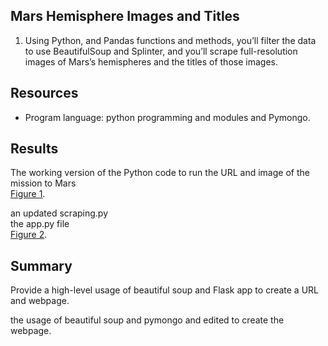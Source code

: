 ## Mars Hemisphere Images and Titles

1. Using Python, and Pandas functions and methods, you’ll filter the data to use BeautifulSoup and Splinter, and you’ll scrape full-resolution images of Mars’s hemispheres and the titles of those images. <br> 
	  
	
## Resources
- Program language: python programming and modules and Pymongo.

## Results 

The working version of the Python code to run the URL and image of the mission to Mars <br> [Figure 1](https://github.com/davidhyongae2/missiontomars/blob/main/Figure1.png).

an updated scraping.py <br>
the app.py file <br>
[Figure 2](https://github.com/davidhyongae2/missiontomars/blob/main/index.html). <br>

## Summary
Provide a high-level usage of beautiful soup and Flask app to create a URL and webpage.<br> 

the usage of beautiful soup and pymongo and edited to create the webpage.  

